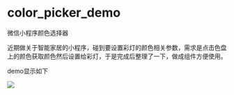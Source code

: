 # color_picker_demo
微信小程序颜色选择器

近期做关于智能家居的小程序，碰到要设置彩灯的颜色相关参数，需求是点击色盘上的颜色获取颜色然后设置给彩灯，于是完成后整理了一下，做成组件方便使用。

demo显示如下

![](https://s1.ax1x.com/2020/07/05/U9drjO.md.gif)